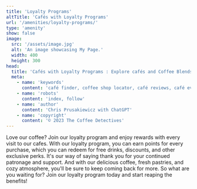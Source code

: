 ```yaml
---
title: 'Loyalty Programs'
altTitle: 'Cafés with Loyalty Programs'
url: '/amenities/loyalty-programs/'
type: 'amenity'
show: false
image:
  src: '/assets/image.jpg'
  alt: 'An image showcasing My Page.'
  width: 400
  height: 300
head:
  title: 'Cafés with Loyalty Programs : Explore cafés and Coffee Blends Across Tyne & Wear'
  meta:
    - name: 'keywords'
      content: 'café finder, coffee shop locator, café reviews, café events, café news, speciality coffee, café blog, coffee culture'
    - name: 'robots'
      content: 'index, follow'
    - name: 'author'
      content: 'Chris Prusakiewicz with ChatGPT'
    - name: 'copyright'
      content: '© 2023 The Coffee Detectives'
---
```


<p>Love our coffee? Join our loyalty program and enjoy rewards with every visit to our cafes. With our loyalty program, you can earn points for every purchase, which you can redeem for free drinks, discounts, and other exclusive perks. It's our way of saying thank you for your continued patronage and support. And with our delicious coffee, fresh pastries, and cozy atmosphere, you'll be sure to keep coming back for more. So what are you waiting for? Join our loyalty program today and start reaping the benefits!</p>